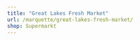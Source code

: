 ```yaml
---
title: "Great Lakes Fresh Market"
url: /marquette/great-lakes-fresh-market/
shop: Supermarkt
---
```


